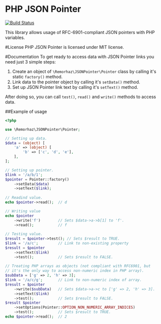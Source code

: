 PHP JSON Pointer
================
[![Build Status](https://travis-ci.org/remorhaz/php-json-pointer.svg?branch=master)](https://travis-ci.org/remorhaz/php-json-pointer)

This library allows usage of RFC-6901-compliant JSON pointers with PHP variables.

#License
PHP JSON Pointer is licensed under MIT license.

#Documentation
To get ready to access data with JSON Pointer links you need just 3 simple steps:

1. Create an object of `\Remorhaz\JSONPointer\Pointer` class by calling it's static `factory()` method.
2. Link data to the pointer object by calling it's `setData()` method.
3. Set up JSON Pointer link text by calling it's `setText()` method.

After doing so, you can call `test()`, `read()` and `write()` methods to access data.

##Example of usage
```php
<?php

use \Remorhaz\JSONPointer\Pointer;

// Setting up data.
$data = (object) [
    'a' => (object) [
        'b' => ['c', 'd', 'e'],
    ],
];

// Setting up pointer.
$link = '/a/b/1';
$pointer = Pointer::factory()
    ->setData($data)
    ->setText($link);
    
// Readind value.
echo $pointer->read();  // d

// Writing value
echo $pointer
    ->write('f')        // Sets $data->a->b[1] to 'f'.
    ->read();           // f
    
// Testing value.
$result = $pointer->test(); // Sets $result to TRUE.
$link = '/a/c';         // Link to non-existing property
$result = $pointer
    ->setText($link)
    ->test();           // Sets $result to FALSE.
    
// Treating PHP arrays as objects (not compliant with RFC6901, but
// it's the only way to access non-numeric index in PHP array).
$subData = ['g' => 2, 'h' => 3];
$link = '/a/c/g';       // Link to non-numeric index of array.
$result = $pointer
    ->write($subData)   // Sets $data->a->c to ['g' => 2, 'h' => 3].
    ->setText($link)
    ->test();           // Sets $result to FALSE.
$result $pointer
    ->setOptions(Pointer::OPTION_NON_NUMERIC_ARRAY_INDICES)
    ->test();           // Sets $result to TRUE.
echo $pointer->read();  // 2    
```
